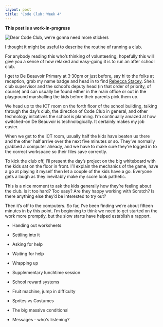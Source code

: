 ```yaml
---
layout: post
title: 'Code Club: Week 4'
---
```


**This post is a work-in-progress**

![Dear Code Club, we’re gonna need more stickers][stickers]

I thought it might be useful to describe the routine of running a club.

For anybody reading this who’s thinking of volunteering, hopefully
this will give you a sense of how relaxed and easy-going it is to run
an after school club.

I get to De Beauvoir Primary at 3:30pm or just before, say hi to the
folks at reception, grab my name badge and head in to find
[Rebecca Stacey][rebecca-stacey]. She’s club supervisor and the school’s
deputy head (in that order of priority, of course) and can usually be found
either in the main office or out in the playground marshalling the kids
before their parents pick them up.

We head up to the ICT room on the forth floor of the school building,
talking through the day’s club, the direction of Code Club in general, and
other technology initiatives the school is planning. I’m continually amazed
at how switched-on De Beauvoir is technologically. It certainly makes my job
easier.

When we get to the ICT room, usually half the kids have beaten us there
and the other half arrive over the next five minutes or so. They’ve
normally grabbed a computer already, and we have to make sure they’re
logged in to the correct workspace so their files save correctly.

To kick the club off, I’ll present the day’s project on the big whiteboard
with the kids sat on the floor in front. I’ll explain the mechanics of the
game, have a go at playing it myself then let a couple of the kids have a go.
Everyone gets a laugh as they inevitably make my score look pathetic.

This is a nice moment to ask the kids generally how they’re feeling about
the club. Is it too hard? Too easy? Are they happy working with Scratch?
Is there anything else they’d be interested to try out?

Then it’s off to the computers. So far, I’ve been finding we’re about fifteen
minutes in by this point. I’m beginning to think we need to get started on
the work more promptly, but the slow starts have helped establish a rapport.

* Handing out worksheets
* Settling into it
* Asking for help
* Waiting for help
* Wrapping up
* Supplementary lunchtime session

* School reward systems
* Fruit machine, jump in difficulty
* Sprites vs Costumes
* The big massive conditional
* Messages - who's listening?

[stickers]: http://assets.jgwhite.co.uk/images/code-club-stickers.jpg
[rebecca-stacey]: http://twitter.com/bekblayton
